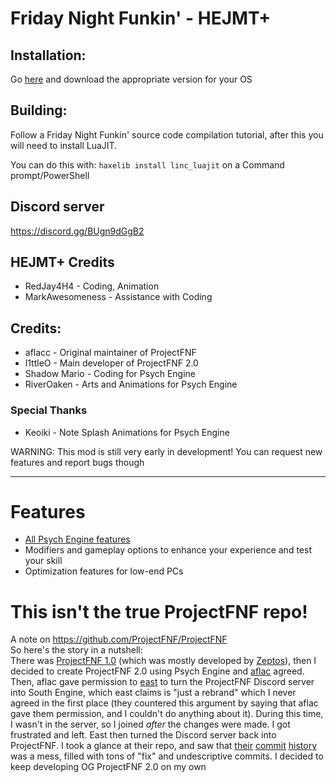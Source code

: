 # Friday Night Funkin' - HEJMT+

## Installation:

Go [here](https://github.com/l1ttleO/ProjectFNF/releases/latest) and download the appropriate version for your OS

## Building: 
Follow a Friday Night Funkin' source code compilation tutorial, after this you will need to install LuaJIT.

You can do this with: `haxelib install linc_luajit` on a Command prompt/PowerShell

## Discord server
https://discord.gg/BUgn9dGgB2

## HEJMT+ Credits
* RedJay4H4 - Coding, Animation
* MarkAwesomeness - Assistance with Coding

## Credits:
* aflacc - Original maintainer of ProjectFNF
* l1ttleO - Main developer of ProjectFNF 2.0
* Shadow Mario - Coding for Psych Engine
* RiverOaken - Arts and Animations for Psych Engine

### Special Thanks
* Keoiki - Note Splash Animations for Psych Engine

WARNING: This mod is still very early in development! You can request new features and report bugs though
_____________________________________

# Features

* [All Psych Engine features](https://github.com/ShadowMario/FNF-PsychEngine/tree/0.4.2#features)
* Modifiers and gameplay options to enhance your experience and test your skill
* Optimization features for low-end PCs
  
# This isn't the true ProjectFNF repo!
  
A note on https://github.com/ProjectFNF/ProjectFNF  
So here's the story in a nutshell:  
There was [ProjectFNF 1.0](https://github.com/aflacc/ProjectFNF) (which was mostly developed by [Zeptos](https://github.com/MagnusStrom)), then I decided to create ProjectFNF 2.0 using Psych Engine and [aflac](https://github.com/aflacc) agreed. Then, aflac gave permission to [east](https://github.com/EastDeveloper) to turn the ProjectFNF Discord server into South Engine, which east claims is "just a rebrand" which I never agreed in the first place (they countered this argument by saying that aflac gave them permission, and I couldn't do anything about it). During this time, I wasn't in the server, so I joined *after* the changes were made. I got frustrated and left. East then turned the Discord server back into ProjectFNF. I took a glance at their repo, and saw that [their](https://user-images.githubusercontent.com/61277953/139134145-e878d519-c6a6-4a9f-9df1-eb301ca17ad9.png) [commit](https://user-images.githubusercontent.com/61277953/139134360-4e1edca7-aa93-4ffd-aec2-1bffeebd3f6d.png) [history](https://user-images.githubusercontent.com/61277953/139279406-e0275609-a95a-4d55-867f-c3ad8bcc3aff.png)
was a mess, filled with tons of "fix" and undescriptive commits. I decided to keep developing OG ProjectFNF 2.0 on my own

